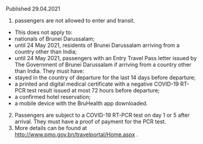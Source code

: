 Published 29.04.2021 
1. passengers are not allowed to enter and transit.
- This does not apply to:
- nationals of Brunei Darussalam;
- until 24 May 2021, residents of Brunei Darussalam arriving from a country other than India;
- until 24 May 2021, passengers with an Entry Travel Pass letter issued by The Government of Brunei Darussalam if arriving from a country other than India. They must have: 
- stayed in the country of departure for the last 14 days before departure;
- a printed and digital medical certificate with a negative COVID-19 RT-PCR test result issued at most 72 hours before departure;
- a confirmed hotel reservation;
- a mobile device with the BruHealth app downloaded.
2. Passengers are subject to a COVID-19 RT-PCR test on day 1 or 5 after arrival. They must have a proof of payment for the PCR test.
3. More details can be found at <a href="http://www.pmo.gov.bn/travelportal/Home.aspx">http://www.pmo.gov.bn/travelportal/Home.aspx</a> .


